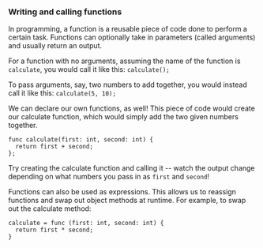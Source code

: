 ### Writing and calling functions

In programming, a function is a reusable piece of code
done to perform a certain task. Functions can optionally
take in parameters (called arguments) and usually return an output.

For a function with no arguments, assuming the name of the
function is `calculate`, you would call it like this:
`calculate();`

To pass arguments, say, two numbers to add together, you would
instead call it like this:
`calculate(5, 10);`

We can declare our own functions, as well! This piece of
code would create our calculate function, which would simply
add the two given numbers together.

```
func calculate(first: int, second: int) {
  return first + second;
};
```

Try creating the calculate function and calling it
  -- watch the output change depending on what numbers you
      pass in as `first` and `second`!

Functions can also be used as expressions. This allows
us to reassign functions and swap out object methods at
runtime. For example, to swap out the calculate method:

```
calculate = func (first: int, second: int) {
  return first * second;
}
```
